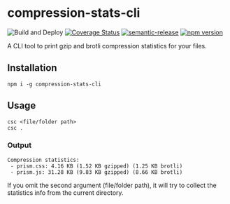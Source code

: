 # compression-stats-cli

![Build and Deploy](https://github.com/rajasegar/compression-stats-cli/workflows/Build%20and%20Deploy/badge.svg)
[![Coverage Status](https://coveralls.io/repos/github/rajasegar/compression-stats-cli/badge.svg?branch=master)](https://coveralls.io/github/rajasegar/compression-stats-cli?branch=master)
[![semantic-release](https://img.shields.io/badge/%20%20%F0%9F%93%A6%F0%9F%9A%80-semantic--release-e10079.svg)](https://github.com/semantic-release/semantic-release)
[![npm version](http://img.shields.io/npm/v/compression-stats-cli.svg?style=flat)](https://npmjs.org/package/compression-stats-cli "View this project on npm")

A CLI tool to print gzip and brotli compression statistics for your files.

## Installation
```
npm i -g compression-stats-cli
```

## Usage 

```
csc <file/folder path>
csc .
```

### Output
```
Compression statistics:
 - prism.css: 4.16 KB (1.52 KB gzipped) (1.25 KB brotli)
 - prism.js: 31.28 KB (9.83 KB gzipped) (8.66 KB brotli)
```

If you omit the second argument (file/folder path), it will try to collect
the statistics info from the current directory.
